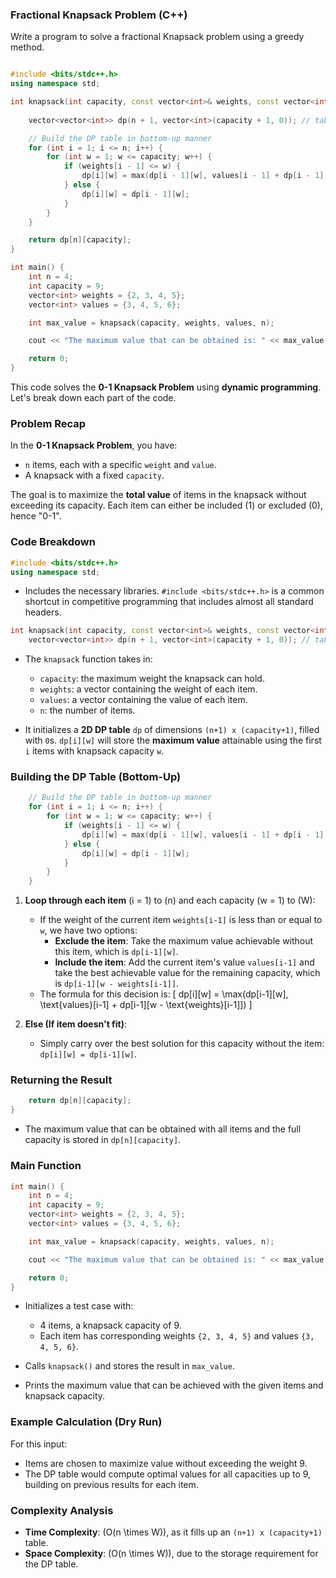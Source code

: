 ### Fractional Knapsack Problem (C++)

Write a program to solve a fractional Knapsack problem using a greedy method.

```cpp

#include <bits/stdc++.h>
using namespace std;

int knapsack(int capacity, const vector<int>& weights, const vector<int>& values, int n) {
    
    vector<vector<int>> dp(n + 1, vector<int>(capacity + 1, 0)); // table

    // Build the DP table in bottom-up manner
    for (int i = 1; i <= n; i++) {
        for (int w = 1; w <= capacity; w++) {
            if (weights[i - 1] <= w) {
                dp[i][w] = max(dp[i - 1][w], values[i - 1] + dp[i - 1][w - weights[i - 1]]);
            } else {
                dp[i][w] = dp[i - 1][w];
            }
        }
    }

    return dp[n][capacity];
}

int main() {
    int n = 4;
    int capacity = 9;
    vector<int> weights = {2, 3, 4, 5};
    vector<int> values = {3, 4, 5, 6};

    int max_value = knapsack(capacity, weights, values, n);

    cout << "The maximum value that can be obtained is: " << max_value << endl;

    return 0;
}
```
This code solves the **0-1 Knapsack Problem** using **dynamic programming**. Let's break down each part of the code.

### Problem Recap

In the **0-1 Knapsack Problem**, you have:
- `n` items, each with a specific `weight` and `value`.
- A knapsack with a fixed `capacity`.
  
The goal is to maximize the **total value** of items in the knapsack without exceeding its capacity. Each item can either be included (1) or excluded (0), hence "0-1".

### Code Breakdown

```cpp
#include <bits/stdc++.h>
using namespace std;
```
- Includes the necessary libraries. `#include <bits/stdc++.h>` is a common shortcut in competitive programming that includes almost all standard headers.

```cpp
int knapsack(int capacity, const vector<int>& weights, const vector<int>& values, int n) {
    vector<vector<int>> dp(n + 1, vector<int>(capacity + 1, 0)); // table
```
- The `knapsack` function takes in:
  - `capacity`: the maximum weight the knapsack can hold.
  - `weights`: a vector containing the weight of each item.
  - `values`: a vector containing the value of each item.
  - `n`: the number of items.
  
- It initializes a **2D DP table** `dp` of dimensions `(n+1) x (capacity+1)`, filled with `0`s. `dp[i][w]` will store the **maximum value** attainable using the first `i` items with knapsack capacity `w`.

### Building the DP Table (Bottom-Up)

```cpp
    // Build the DP table in bottom-up manner
    for (int i = 1; i <= n; i++) {
        for (int w = 1; w <= capacity; w++) {
            if (weights[i - 1] <= w) {
                dp[i][w] = max(dp[i - 1][w], values[i - 1] + dp[i - 1][w - weights[i - 1]]);
            } else {
                dp[i][w] = dp[i - 1][w];
            }
        }
    }
```

1. **Loop through each item** \(i = 1\) to \(n\) and each capacity \(w = 1\) to \(W\):
   - If the weight of the current item `weights[i-1]` is less than or equal to `w`, we have two options:
     - **Exclude the item**: Take the maximum value achievable without this item, which is `dp[i-1][w]`.
     - **Include the item**: Add the current item's value `values[i-1]` and take the best achievable value for the remaining capacity, which is `dp[i-1][w - weights[i-1]]`.
   - The formula for this decision is:
     \[
     dp[i][w] = \max(dp[i-1][w], \text{values}[i-1] + dp[i-1][w - \text{weights}[i-1]])
     \]

2. **Else (If item doesn't fit)**:
   - Simply carry over the best solution for this capacity without the item: `dp[i][w] = dp[i-1][w]`.

### Returning the Result

```cpp
    return dp[n][capacity];
}
```
- The maximum value that can be obtained with all items and the full capacity is stored in `dp[n][capacity]`.

### Main Function

```cpp
int main() {
    int n = 4;
    int capacity = 9;
    vector<int> weights = {2, 3, 4, 5};
    vector<int> values = {3, 4, 5, 6};

    int max_value = knapsack(capacity, weights, values, n);

    cout << "The maximum value that can be obtained is: " << max_value << endl;

    return 0;
}
```
- Initializes a test case with:
  - 4 items, a knapsack capacity of 9.
  - Each item has corresponding weights `{2, 3, 4, 5}` and values `{3, 4, 5, 6}`.
  
- Calls `knapsack()` and stores the result in `max_value`.
  
- Prints the maximum value that can be achieved with the given items and knapsack capacity.

### Example Calculation (Dry Run)

For this input:
- Items are chosen to maximize value without exceeding the weight 9.
- The DP table would compute optimal values for all capacities up to 9, building on previous results for each item.
  
### Complexity Analysis

- **Time Complexity**: \(O(n \times W)\), as it fills up an `(n+1) x (capacity+1)` table.
- **Space Complexity**: \(O(n \times W)\), due to the storage requirement for the DP table.